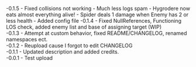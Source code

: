 -0.1.5 	- Fixed collisions not working
	- Much less logs spam
	- Hygrodere now eats almost everything alive!
	- Spider deals 1 damage when Enemy has 2 or less health
	- Added config file
-0.1.4
	- Fixed NullReferences, Functioning LOS check, added enemy list and base of assigning target (WIP) <br>
-0.1.3
	- Attempt at custom behavior, fixed README/CHANGELOG, renamed namespaces ect. <br>
-0.1.2
	- Reupload cause I forgot to edit CHANGELOG <br>
-0.1.1
	- Updated description and added credits.<br>
-0.0.1
	- Test upload <br>